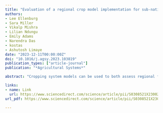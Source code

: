 ```yaml
---
title: "Evaluation of a regional crop model implementation for sub-national yield assessments in Kenya"
authors:
- Lee Ellenburg
- Sara Miller
- Vikalp Mishra
- Lilian Ndungu
- Emily Adams
- Narendra Das
- kostas
- Ashutosh Limaye
date: "2023-12-11T00:00:00Z"
doi: "10.1016/j.agsy.2023.103819"
publication_types: ["article-journal"]
publication: "*Agricultural Systems*"

abstract: "Cropping system models can be used to both assess regional food security and to monitor and predict agricultural drought. Agriculture in Kenya is extremely important to both the economy and food security of the country. This study evaluated a regional implementation of widely used crop model, the Decision Support System for Agrotechnology Transfer (DSSAT), within a coupled modeling framework, the Regional Hydrologic Extremes Assessment System (RHEAS), over Kenya. The goal of this study was to assess the ability of RHEAS to simulate the annual variability of maize yields at the county level across Kenya. Satellite derived datasets were used to evaluate the land surface component of the system and seasonally disaggregated yield for 5 years was used to assess the performance of the cropping system model. The median correlation between soil moisture from RHEAS-VIC and SMAP was 0.78 and the median correlation between RHEAS VIC-ET and  MODIS ET was 0.51, indicating that the model is able to capture the key drivers of the hydrological budget. Overall, RHEAS simulated yearly yield variations with a median correlation with reported yields of 0.7, with the best performance in the short rains season.  However, across both seasons, the RHEAS model was positively biased on the order of 1.5 MT/ha. The overall median unbiased RMSE was 0.5 MT/ha. The RHEAS system shows skill at simulating extreme departures in anomalies, and a majority of the time (62.5%) the reported yields fall within the interquartile range of the simulations."

links:
- name: Link
  url: https://www.sciencedirect.com/science/article/pii/S0308521X2300224X
url_pdf: https://www.sciencedirect.com/science/article/pii/S0308521X2300224X/pdfft?md5=40997b54f8dac20fe1883c64e61caced&pid=1-s2.0-S0308521X2300224X-main.pdf

---
```

